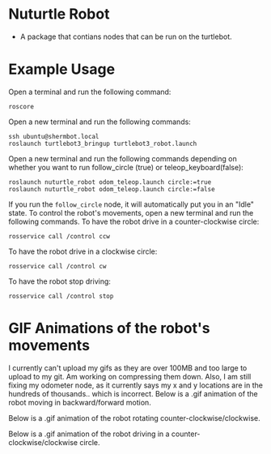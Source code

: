# Nuturtle Robot
* A package that contians nodes that can be run on the turtlebot.

# Example Usage
Open a terminal and run the following command:
```
roscore
```
Open a new terminal and run the following commands:
```
ssh ubuntu@shermbot.local
roslaunch turtlebot3_bringup turtlebot3_robot.launch
```
Open a new terminal and run the following commands depending on whether you want to run follow_circle (true) or teleop_keyboard(false):
```
roslaunch nuturtle_robot odom_teleop.launch circle:=true
roslaunch nuturtle_robot odom_teleop.launch circle:=false
```
If you run the ``` follow_circle ``` node, it will automatically put you in an "Idle" state. To control the robot's movements, open a new terminal and run the following commands.
To have the robot drive in a counter-clockwise circle:
``` 
rosservice call /control ccw
```
To have the robot drive in a clockwise circle:
```
rosservice call /control cw
```
To have the robot stop driving:
```
rosservice call /control stop
```

# GIF Animations of the robot's movements
I currently can't upload my gifs as they are over 100MB and too large to upload to my git. Am working on compressing them down.
Also, I am still fixing my odometer node, as it currently says my x and y locations are in the hundreds of thousands.. which is incorrect.
Below is a .gif animation of the robot moving in backward/forward motion.

Below is a .gif animation of the robot rotating counter-clockwise/clockwise.

Below is a .gif animation of the robot driving in a counter-clockwise/clockwise circle.
